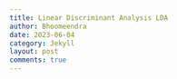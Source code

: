```yaml
---
title: Linear Discriminant Analysis LDA
author: Bhoomeendra 
date: 2023-06-04
category: Jekyll
layout: post
comments: true
---
```

